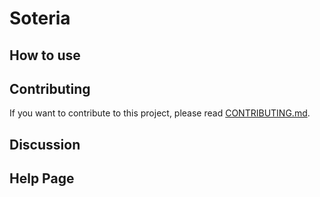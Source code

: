 # Soteria

## How to use

## Contributing

If you want to contribute to this project, please read [CONTRIBUTING.md](CONTRIBUTING.md).

## Discussion

## Help Page
